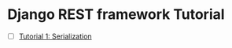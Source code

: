 # Django REST framework Tutorial

- [ ] [Tutorial 1: Serialization](https://www.django-rest-framework.org/tutorial/1-serialization/)
